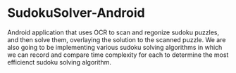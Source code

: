 # SudokuSolver-Android

Android application that uses OCR to scan and regonize sudoku puzzles, and then solve them, overlaying the solution to the scanned puzzle. We are also going to be implementing various sudoku solving algorithms in which we can record and compare time complexity for each to determine the most efficienct sudoku solving algorithm. 
